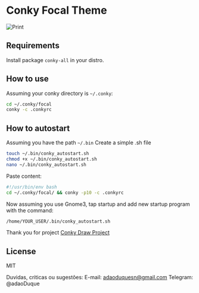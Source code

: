 # Conky Focal Theme

![Print](https://drive.google.com/uc?export=view&id=1KIHJTScAmfg3SxvHDik3NEtFISpnf5sy)

## Requirements
Install package `conky-all` in your distro.

## How to use
Assuming your conky directory is `~/.conky`:
```sh
cd ~/.conky/focal
conky -c .conkyrc
```

## How to autostart
Assuming you have the path `~/.bin`
Create a simple .sh file
```sh
touch ~/.bin/conky_autostart.sh
chmod +x ~/.bin/conky_autostart.sh
nano ~/.bin/conky_autostart.sh
```

Paste content:
```sh
#!/usr/bin/env bash
cd ~/.conky/focal/ && conky -p10 -c .conkyrc
```

Now assuming you use Gnome3, tap startup and add new startup program with the command:
```sh
/home/YOUR_USER/.bin/conky_autostart.sh
```

Thank you for project [Conky Draw Project](https://github.com/fisadev/conky-draw)

License
----

MIT

Duvidas, criticas ou sugestões:
E-mail: adaoduquesn@gmail.com
Telegram: @adaoDuque
